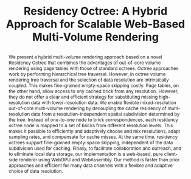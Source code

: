 ---
# this file is written in YAML http://docs.ansible.com/ansible/latest/YAMLSyntax.html
# all lines with a leading sharp are comments and will not be compiled
# longer blocks of text should start with a a leading > to escape all special characters

# URL handle for generated webpage
slug:       residencyoctree

#specifies layout to be used for page generation (do not modify)
layout:     publication

#publication title
title:      >
   Residency Octree: A Hybrid Approach for Scalable Web-Based Multi-Volume Rendering
   
#include in selected publications on front page (optional, delete line if not applicable)
display:	selected

#list all publication authors in correct order (please check the spelling is identical to your personal page)
authors:
 - Lukas Herzberger
 - Markus Hadwiger
 - Robert Krüger
 - Peter Sorger
 - Hanspeter Pfister
 - Eduard Gröller
 - Johanna Beyer
 
#insert publication venue (displayed on publication page)
venue:      >
   IEEE Transactions on Visualization and Computer Graphics, Vol.30, No.1 (Proceedings IEEE VIS 2023), to appear
   
#insert short venue (displayed in box in publication list)
shortvenue: >
   IEEE VIS 2023

#specify publication year
year:       2024

#insert abstract of publication
abstract:   >
   We present a hybrid multi-volume rendering approach based on a novel Residency Octree that combines the advantages of out-of-core volume rendering using page tables with those of standard octrees. Octree approaches work by performing hierarchical tree traversal. However, in octree volume rendering tree traversal and the selection of data resolution are intrinsically coupled. This makes fine-grained empty-space skipping costly. Page tables, on the other hand, allow access to any cached brick from any resolution. However, they do not offer a clear and efficient strategy for substituting missing high-resolution data with lower-resolution data. We enable flexible mixed-resolution out-of-core multi-volume rendering by decoupling the cache residency of multi-resolution data from a resolution-independent spatial subdivision determined by the tree. Instead of one-to-one node to brick correspondences, each residency octree node is mapped to a set of bricks from different resolution levels. This makes it possible to efficiently and adaptively choose and mix resolutions, adapt sampling rates, and compensate for cache misses. At the same time, residency octrees support fine-grained empty-space skipping, independent of the data subdivision used for caching. Finally, to facilitate collaboration and outreach, and to eliminate local data storage, our implementation is a web-based, pure client-side renderer using WebGPU and WebAssembly. Our method is faster than prior approaches and efficient for many data channels with a flexible and adaptive choice of data resolution.
   
#link to hi-res teaser image of publication (please make sure the image is wide, e.g. aspect ratio between 4:2 and 4:1)
teaser:     './publications/2023_herzberger_residencyoctree.png'
   
#link to smaller thumbnail image of publication (please make sure the aspect ratio is 3:2, suggested size is 150x100px)
thumbnail:  './publications/2023_herzberger_thumbnail.png'

#link to publication video (optional): you can either upload the video to our website (insert local link) or host it on youtube or vimeo (in this case insert the youtube/vimeo link)
#video:      './publications/2023_2023_herzberger_residencyoctree.mp4'

#link to talk video (optional): you can either upload the video to our website (insert local link) or host it on youtube or vimeo (in this case insert the youtube/vimeo link)
#talk:       'https://vimeo.com/303253176'

#link to publication pdf (optional)
#pdf:        'https://arxiv.org/pdf/2309.04393.pdf'

#insert citation. please format citation by inserting <br> at line breaks, &nbsp;&nbsp; will insert a tab character to prettify the citation
citation:   >
  @article{Herzberger2023ResidencyOctree,<br>
   &nbsp;&nbsp;title = {Residency Octree: A Hybrid Approach for Scalable Web-Based Multi-Volume Rendering},<br>
   &nbsp;&nbsp;author = {Herzberger, Lukas and Hadwiger, Markus and Kr{\"u}ger, Robert and Sorger, Peter and Pfister, Hanspeter and Gr{\"o}ller, Eduard and Beyer, Johanna},<br>
   &nbsp;&nbsp;journal = {IEEE Transactions on Visualization and Computer Graphics (Proceedings IEEE VIS 2023)},<br>
   &nbsp;&nbsp;year = {2024},<br>
   &nbsp;&nbsp;volume = {30},<br>
   &nbsp;&nbsp;number = {1},<br>
   &nbsp;&nbsp;pages = {to appear}<br>
  }

#insert links to additional material for the publication (optional)
#links need a title, a URL and a type (this defines the link icon) which can be one of the following values: code, archive, files, slides or text (this is the default icon)
links: 
# - title: Supplementary Evaluation
#   type:  pdf
#   url:   './publications/2023_herzberger_supplementary.pdf' 
# - title: ExampleSlides
#  type:  slides
#   url:   './publications/presentation.pptx'
   
 #don't forget the leading and trailing --- in a YAML file
---